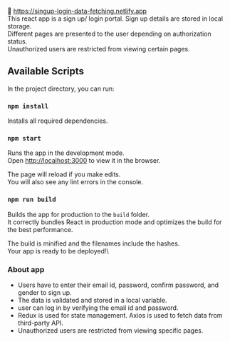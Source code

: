 :link: https://singup-login-data-fetching.netlify.app \
This react app is a sign up/ login portal. Sign up details are stored in local storage.\
Different pages are presented to the user depending on authorization status.\
Unauthorized users are restricted from viewing certain pages.

## Available Scripts

In the project directory, you can run:

### `npm install`

Installs all required dependencies.

### `npm start`

Runs the app in the development mode.\
Open [http://localhost:3000](http://localhost:3000) to view it in the browser.

The page will reload if you make edits.\
You will also see any lint errors in the console.

### `npm run build`

Builds the app for production to the `build` folder.\
It correctly bundles React in production mode and optimizes the build for the best performance.

The build is minified and the filenames include the hashes.\
Your app is ready to be deployed!\

### About app

- Users have to enter their email id, password, confirm password, and gender to sign up.
- The data is validated and stored in a local variable.
- user can log in by verifying the email id and password.
- Redux is used for state management. Axios is used to fetch data from third-party API.
- Unauthorized users are restricted from viewing specific pages.
